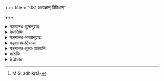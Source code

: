 +++
title = "081 अध्यक्षान् विविधान्"

+++

<details><summary>गङ्गानथ-मूलानुवादः</summary>

Here and there he shall appoint several proficient inspectors; they shall supervise all the acts of men working for him.—(81)
</details>

<details><summary>मेधातिथिः</summary>

**अध्यक्षा** अधिकृताः प्रत्यवेक्षितारः, तान् **कुर्यात्** । **विविधान्** बहुप्रकारान् मृदून् उग्रान् धार्मिकान् अर्थार्जनपरांश् च । **तत्र तत्र** सुवर्णकोष्ठागारे पण्यकुप्यकर्मस्व् अधिकृताः[^१०८] प्रत्यवेक्षितारस् तान् शुल्कनौहस्त्यश्वरथपदात्यादीन् **विपश्चितः** स्थापयेत् । सर्व एते अमात्यगुणसंपद्य् उक्ता विज्ञेयाः । यथोक्तम् अध्यक्षप्रचारे "ते ऽध्यक्षाः सर्वाणि कार्याण्य् अवेक्षेरन्न् अन्येषां नृणां तत्स्थानोपयोगिनां कार्याणि कुर्वताम्, हस्त्यध्यक्षेण हस्तिपकाः, अश्वाध्यक्षेण तुरङ्गमाद्याः, गवाधक्षेण कर्षणादयः" ॥ ७.८१ ॥


[^१०८]:
     M G: adhikṛtā-
</details>

<details><summary>गङ्गानथ-भाष्यानुवादः</summary>

‘*Inspectors*’—duly authorised supervisors —‘*he shall appoint*.’

‘*Several*’—of various kinds; *i.e*. kind-hearted, hard-hearted, righteous and experts in collecting wealth.

‘*Here and there*’,—in the treasury containing gold, in the collecting of customs and taxes in cash and kind, in looking after the navy, the elephants, the chariots, the horses and the foot-soldiers. To all this he shall appoing (appoint?) ‘*proficient* men. All these should be endowed with all the qualities of ministers; as has been declared in the
*Adhyakṣapracāra*—‘Those inspectors shall supervise all the works of men
who transact the king’s business as his agents,—*e.g*., elephant-keepers in the keeping of elephants, masters of the horse in looking after horses, and keepers of cattle in looking after ploughing and such works’.—(81)
</details>

<details><summary>गङ्गानथ-टिप्पन्यः</summary>

This verse is quoted in *Aparārka* (p. 581), which explains ‘*kāryāṇī*’ as ‘good and bad deeds.’
</details>

<details><summary>गङ्गानथ-तुल्य-वाक्यानि</summary>

*Yājñavalkya* (1.320-321).—In several places he shall appoint officers,
expert, clever and pure and ever careful regarding income, expenditure and the harem.’

*Arthaśāstra* (p. 130).—‘The officer styled *Samāhartṛ* shall look after
forts, kingdom (*e.g*., Revenue, Taxes, Customs and so forth), mines, bridges and dams, forests, cow-pens and trade-routes.’

*Śukranīti* (2.234-236).—‘He should appoint many supervisors, or only
one officer without supervisors, according to the importance of the charge. For other works he should appoint those who are fit.’
</details>

<details><summary>भारुचिः</summary>

सुवर्णकोष्ठागारप्ण्यकुप्यायुधतुलाशुल्कनौहस्त्यश्वरथपदात्य्**अध्यक्षा**दीन् **विविधान् विपश्चितः** स्थापयेत् । सर्व एते अमात्यगुणसंपद्युक्ता विज्ञेयाः ॥ ७.८१ ॥
</details>

<details><summary>Bühler</summary>

081	For the various (branches of business) let him appoint intelligent supervisors; they shall inspect all (the acts) of those men who transact his business.
</details>
